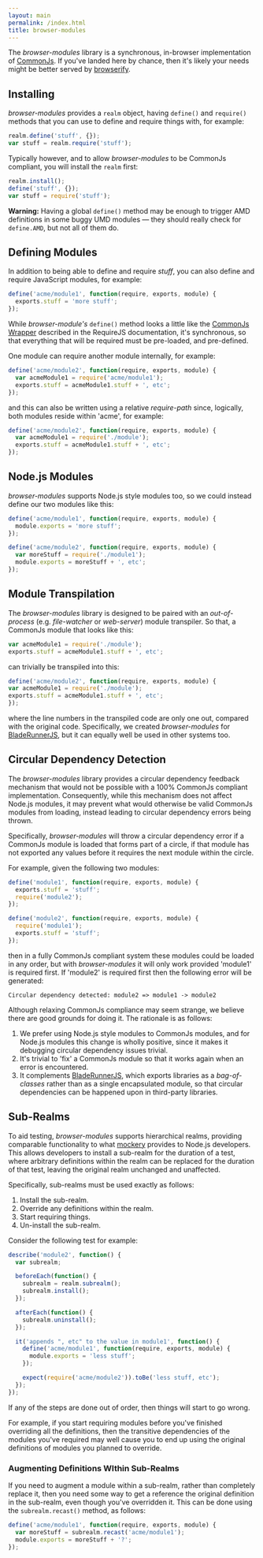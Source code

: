 ```yaml
---
layout: main
permalink: /index.html
title: browser-modules
---
```


<script type="text/javascript" src="browser-modules.js"></script>
<script type="text/javascript" src="install.js"></script>

The _browser-modules_ library is a synchronous, in-browser implementation of [CommonJs](http://wiki.commonjs.org/wiki/Modules/1.1). If you've landed here by chance, then it's likely your needs might be better served by [browserify](http://browserify.org/).


## Installing

_browser-modules_ provides a `realm` object, having `define()` and `require()` methods that you can use to define and require things with, for example:

``` javascript
realm.define('stuff', {});
var stuff = realm.require('stuff');
```

Typically however, and to allow _browser-modules_ to be CommonJs compliant, you will install the `realm` first:

``` javascript
realm.install();
define('stuff', {});
var stuff = require('stuff');
```

**Warning:** Having a global `define()` method may be enough to trigger AMD definitions in some buggy UMD modules &mdash; they should really check for `define.AMD`, but not all of them do.

## Defining Modules

In addition to being able to define and require _stuff_, you can also define and require JavaScript modules, for example:

``` javascript
define('acme/module1', function(require, exports, module) {
  exports.stuff = 'more stuff';
});
```

While _browser-module's_ `define()` method looks a little like the [CommonJs Wrapper](http://requirejs.org/docs/api.html#cjsmodule) described in the RequireJS documentation, it's synchronous, so that everything that will be required must be pre-loaded, and pre-defined.

One module can require another module internally, for example:

``` javascript
define('acme/module2', function(require, exports, module) {
  var acmeModule1 = require('acme/module1');
  exports.stuff = acmeModule1.stuff + ', etc';
});
```

and this can also be written using a relative _require-path_ since, logically, both modules reside within 'acme', for example:

``` javascript
define('acme/module2', function(require, exports, module) {
  var acmeModule1 = require('./module');
  exports.stuff = acmeModule1.stuff + ', etc';
});
```

## Node.js Modules

_browser-modules_ supports Node.js style modules too, so we could instead define our two modules like this:

``` javascript
define('acme/module1', function(require, exports, module) {
  module.exports = 'more stuff';
});

define('acme/module2', function(require, exports, module) {
  var moreStuff = require('./module1');
  module.exports = moreStuff + ', etc';
});
```

## Module Transpilation

The _browser-modules_ library is designed to be paired with an _out-of-process_ (e.g.  _file-watcher_ or _web-server_) module transpiler. So that, a CommonJs module that looks like this:

``` javascript
var acmeModule1 = require('./module');
exports.stuff = acmeModule1.stuff + ', etc';
```

can trivially be transpiled into this:

``` javascript
define('acme/module2', function(require, exports, module) {
var acmeModule1 = require('./module');
exports.stuff = acmeModule1.stuff + ', etc';
});
```

where the line numbers in the transpiled code are only one out, compared with the original code. Specifically, we created _browser-modules_ for [BladeRunnerJS](https://github.com/BladeRunnerJS/brjs), but it can equally well be used in other systems too.


## Circular Dependency Detection

The _browser-modules_ library provides a circular dependency feedback mechanism that would not be possible with a 100% CommonJs compliant implementation. Consequently, while this mechanism does not affect Node.js modules, it may prevent what would otherwise be valid CommonJs modules from loading, instead leading to circular dependency errors being thrown.

Specifically, _browser-modules_ will throw a circular dependency error if a CommonJs module is loaded that forms part of a circle, if that module has not exported any values before it requires the next module within the circle.

For example, given the following two modules:

``` javascript
define('module1', function(require, exports, module) {
  exports.stuff = 'stuff';
  require('module2');
});

define('module2', function(require, exports, module) {
  require('module1');
  exports.stuff = 'stuff';
});
```

then in a fully CommonJs compliant system these modules could be loaded in any order, but with _browser-modules_ it will only work provided 'module1' is required first. If 'module2' is required first then the following error will be generated:

```
Circular dependency detected: module2 => module1 -> module2
```

Although relaxing CommonJs compliance may seem strange, we believe there are good grounds for doing it. The rationale is as follows:

  1. We prefer using Node.js style modules to CommonJs modules, and for Node.js modules this change is wholly positive, since it makes it debugging circular dependency issues trivial.
  2. It's trivial to 'fix' a CommonJs module so that it works again when an error is encountered.
  3. It complements [BladeRunnerJS](https://github.com/BladeRunnerJS/brjs), which exports libraries as a _bag-of-classes_ rather than as a single encapsulated module, so that circular dependencies can be happened upon in third-party libraries.


## Sub-Realms

To aid testing, _browser-modules_ supports hierarchical realms, providing comparable functionality to what [mockery](https://github.com/mfncooper/mockery) provides to Node.js developers. This allows developers to install a sub-realm for the duration of a test, where arbitrary definitions within the realm can be replaced for the duration of that test, leaving the original realm unchanged and unaffected.

Specifically, sub-realms must be used exactly as follows:

  1. Install the sub-realm.
  2. Override any definitions within the realm.
  3. Start requiring things.
  4. Un-install the sub-realm.

Consider the following test for example:

``` javascript
describe('module2', function() {
  var subrealm;

  beforeEach(function() {
    subrealm = realm.subrealm();
    subrealm.install();
  });

  afterEach(function() {
    subrealm.uninstall();
  });

  it('appends ", etc" to the value in module1', function() {
    define('acme/module1', function(require, exports, module) {
      module.exports = 'less stuff';
    });

    expect(require('acme/module2')).toBe('less stuff, etc');
  });
});
```

If any of the steps are done out of order, then things will start to go wrong.

For example, if you start requiring modules before you've finished overriding all the definitions, then the transitive dependencies of the modules you've required may well cause you to end up using the original definitions of modules you planned to override.


### Augmenting Definitions WIthin Sub-Realms

If you need to augment a module within a sub-realm, rather than completely replace it, then you need some way to get a reference the original definition in the sub-realm, even though you've overridden it. This can be done using the `subrealm.recast()` method, as follows:

``` javascript
define('acme/module1', function(require, exports, module) {
  var moreStuff = subrealm.recast('acme/module1');
  module.exports = moreStuff + '?';
});
```
